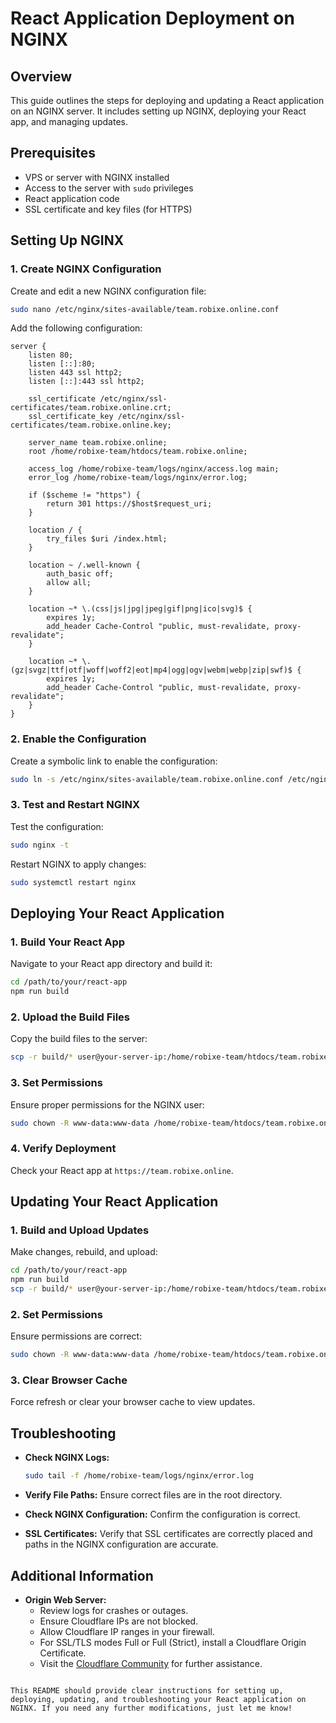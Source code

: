 
# React Application Deployment on NGINX

## Overview

This guide outlines the steps for deploying and updating a React application on an NGINX server. It includes setting up NGINX, deploying your React app, and managing updates.

## Prerequisites

- VPS or server with NGINX installed
- Access to the server with `sudo` privileges
- React application code
- SSL certificate and key files (for HTTPS)

## Setting Up NGINX

### 1. Create NGINX Configuration

Create and edit a new NGINX configuration file:

```bash
sudo nano /etc/nginx/sites-available/team.robixe.online.conf
```

Add the following configuration:

```nginx
server {
    listen 80;
    listen [::]:80;
    listen 443 ssl http2;
    listen [::]:443 ssl http2;

    ssl_certificate /etc/nginx/ssl-certificates/team.robixe.online.crt;
    ssl_certificate_key /etc/nginx/ssl-certificates/team.robixe.online.key;

    server_name team.robixe.online;
    root /home/robixe-team/htdocs/team.robixe.online;

    access_log /home/robixe-team/logs/nginx/access.log main;
    error_log /home/robixe-team/logs/nginx/error.log;

    if ($scheme != "https") {
        return 301 https://$host$request_uri;
    }

    location / {
        try_files $uri /index.html;
    }

    location ~ /.well-known {
        auth_basic off;
        allow all;
    }

    location ~* \.(css|js|jpg|jpeg|gif|png|ico|svg)$ {
        expires 1y;
        add_header Cache-Control "public, must-revalidate, proxy-revalidate";
    }

    location ~* \.(gz|svgz|ttf|otf|woff|woff2|eot|mp4|ogg|ogv|webm|webp|zip|swf)$ {
        expires 1y;
        add_header Cache-Control "public, must-revalidate, proxy-revalidate";
    }
}
```

### 2. Enable the Configuration

Create a symbolic link to enable the configuration:

```bash
sudo ln -s /etc/nginx/sites-available/team.robixe.online.conf /etc/nginx/sites-enabled/
```

### 3. Test and Restart NGINX

Test the configuration:

```bash
sudo nginx -t
```

Restart NGINX to apply changes:

```bash
sudo systemctl restart nginx
```

## Deploying Your React Application

### 1. Build Your React App

Navigate to your React app directory and build it:

```bash
cd /path/to/your/react-app
npm run build
```

### 2. Upload the Build Files

Copy the build files to the server:

```bash
scp -r build/* user@your-server-ip:/home/robixe-team/htdocs/team.robixe.online/
```

### 3. Set Permissions

Ensure proper permissions for the NGINX user:

```bash
sudo chown -R www-data:www-data /home/robixe-team/htdocs/team.robixe.online/
```

### 4. Verify Deployment

Check your React app at `https://team.robixe.online`.

## Updating Your React Application

### 1. Build and Upload Updates

Make changes, rebuild, and upload:

```bash
cd /path/to/your/react-app
npm run build
scp -r build/* user@your-server-ip:/home/robixe-team/htdocs/team.robixe.online/
```

### 2. Set Permissions

Ensure permissions are correct:

```bash
sudo chown -R www-data:www-data /home/robixe-team/htdocs/team.robixe.online/
```

### 3. Clear Browser Cache

Force refresh or clear your browser cache to view updates.

## Troubleshooting

- **Check NGINX Logs:**

    ```bash
    sudo tail -f /home/robixe-team/logs/nginx/error.log
    ```

- **Verify File Paths:** Ensure correct files are in the root directory.

- **Check NGINX Configuration:** Confirm the configuration is correct.

- **SSL Certificates:** Verify that SSL certificates are correctly placed and paths in the NGINX configuration are accurate.

## Additional Information

- **Origin Web Server:**
  - Review logs for crashes or outages.
  - Ensure Cloudflare IPs are not blocked.
  - Allow Cloudflare IP ranges in your firewall.
  - For SSL/TLS modes Full or Full (Strict), install a Cloudflare Origin Certificate.
  - Visit the [Cloudflare Community](https://community.cloudflare.com) for further assistance.

```

This README should provide clear instructions for setting up, deploying, updating, and troubleshooting your React application on NGINX. If you need any further modifications, just let me know!
